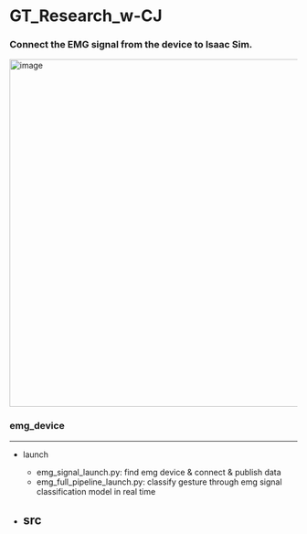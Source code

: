 # GT_Research_w-CJ

### Connect the EMG signal from the device to Isaac Sim.


<img width="1080" height="608" alt="image" src="https://github.com/user-attachments/assets/876e6289-5bbe-4738-9266-75adca58c483" />


### emg_device
---
- launch
  - emg_signal_launch.py: find emg device & connect & publish data
  - emg_full_pipeline_launch.py: classify gesture through emg signal classification model in real time


- src
  -   
